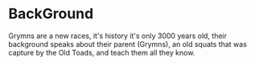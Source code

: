 # BackGround

Grymns are a new races, it's history it's only 3000 years old, their background speaks about their parent \(Grymns\), an old squats that was capture by the Old Toads, and teach them all they know. 

